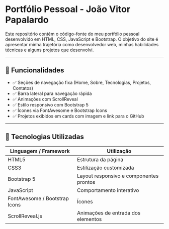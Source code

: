 # Portfólio Pessoal - João Vitor Papalardo

Este repositório contém o código-fonte do meu portfólio pessoal desenvolvido em HTML, CSS, JavaScript e Bootstrap. O objetivo do site é apresentar minha trajetória como desenvolvedor web, minhas habilidades técnicas e alguns projetos que desenvolvi.

---

## 📌 Funcionalidades

- ✅ Seções de navegação fixa (Home, Sobre, Tecnologias, Projetos, Contatos)
- ✅ Barra lateral para navegação rápida
- ✅ Animações com ScrollReveal
- ✅ Estilo responsivo com Bootstrap 5
- ✅ Ícones via FontAwesome e Bootstrap Icons
- ✅ Projetos exibidos em cards com imagem e link para o GitHub

---

## 🧠 Tecnologias Utilizadas

| Linguagem / Framework | Utilização |
|------------------------|------------|
| HTML5                 | Estrutura da página |
| CSS3                  | Estilização customizada |
| Bootstrap 5           | Layout responsivo e componentes prontos |
| JavaScript            | Comportamento interativo |
| FontAwesome / Bootstrap Icons | Ícones |
| ScrollReveal.js       | Animações de entrada dos elementos |

